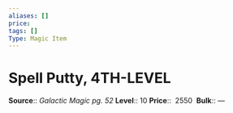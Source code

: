 ```yaml
---
aliases: []
price: 
tags: []
Type: Magic Item
---
```


# Spell Putty, 4TH-LEVEL

**Source**:: _Galactic Magic pg. 52_
**Level**:: 10
**Price**::  2550 
**Bulk**:: —
